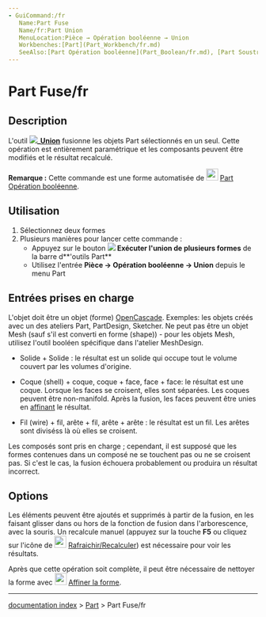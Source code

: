 ```yaml
---
- GuiCommand:/fr
   Name:Part Fuse
   Name/fr:Part Union
   MenuLocation:Pièce → Opération booléenne → Union
   Workbenches:[Part](Part_Workbench/fr.md)
   SeeAlso:[Part Opération booléenne](Part_Boolean/fr.md), [Part Soustraction](Part_Cut/fr.md), [Part Intersection](Part_Common/fr.md), 
---
```


# Part Fuse/fr

## Description

L\'outil **![](images/)_[Union](Part_Fuse/fr.md)** fusionne les objets Part sélectionnés en un seul. Cette opération est entièrement paramétrique et les composants peuvent être modifiés et le résultat recalculé.

**Remarque :** Cette commande est une forme automatisée de <img alt="" src=images/Part_Boolean.svg  style="width:24px;"> [Part Opération booléenne](Part_Boolean/fr.md).

## Utilisation

1.  Sélectionnez deux formes
2.  Plusieurs manières pour lancer cette commande :
    -   Appuyez sur le bouton **![](images/) Exécuter l'union de plusieurs formes** de la barre d**\'outils Part**
    -   Utilisez l\'entrée **Pièce → Opération booléenne → Union** depuis le menu Part

## Entrées prises en charge 

L\'objet doit être un objet (forme) [OpenCascade](OpenCascade/fr.md). Exemples: les objets créés avec un des ateliers Part, PartDesign, Sketcher. Ne peut pas être un objet Mesh (sauf s\'il est converti en forme (shape)) - pour les objets Mesh, utilisez l\'outil booléen spécifique dans l\'atelier MeshDesign.

-   Solide + Solide : le résultat est un solide qui occupe tout le volume couvert par les volumes d\'origine.

-   Coque (shell) + coque, coque + face, face + face: le résultat est une coque. Lorsque les faces se croisent, elles sont séparées. Les coques peuvent être non-manifold. Après la fusion, les faces peuvent être unies en [affinant](Part_RefineShape/fr.md) le résultat.

-   Fil (wire) + fil, arête + fil, arête + arête : le résultat est un fil. Les arêtes sont diviséss là où elles se croisent.

Les composés sont pris en charge ; cependant, il est supposé que les formes contenues dans un composé ne se touchent pas ou ne se croisent pas. Si c\'est le cas, la fusion échouera probablement ou produira un résultat incorrect.

## Options

Les éléments peuvent être ajoutés et supprimés à partir de la fusion, en les faisant glisser dans ou hors de la fonction de fusion dans l\'arborescence, avec la souris. Un recalcule manuel (appuyez sur la touche **F5** ou cliquez sur l\'icône de <img alt="" src=images/Std_Refresh.svg  style="width:24px;"> [Rafraichir/Recalculer](Std_Refresh/fr.md)) est nécessaire pour voir les résultats.

Après que cette opération soit complète, il peut être nécessaire de nettoyer la forme avec <img alt="" src=images/Part_RefineShape.svg  style="width:24px;"> [Affiner la forme](Part_RefineShape/fr.md).

---
[documentation index](../README.md) > [Part](Part_Workbench.md) > Part Fuse/fr
